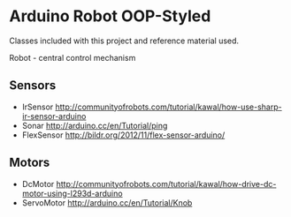 Arduino Robot OOP-Styled
======================

Classes included with this project and reference material used.

Robot - central control mechanism

Sensors
--------------

+ IrSensor
http://communityofrobots.com/tutorial/kawal/how-use-sharp-ir-sensor-arduino
+ Sonar
http://arduino.cc/en/Tutorial/ping
+ FlexSensor
http://bildr.org/2012/11/flex-sensor-arduino/



Motors
--------------
+ DcMotor
http://communityofrobots.com/tutorial/kawal/how-drive-dc-motor-using-l293d-arduino
+ ServoMotor
http://arduino.cc/en/Tutorial/Knob
